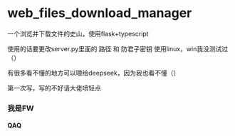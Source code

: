 # web_files_download_manager
一个浏览并下载文件的史山，使用flask+typescript

使用的话要更改server.py里面的 路径 和 防君子密钥
使用linux，win我没测试过（）

有很多看不懂的地方可以喂给deepseek，因为我也看不懂（）

第一次写，写的不好请大佬喷轻点

### 我是FW
#### QAQ
